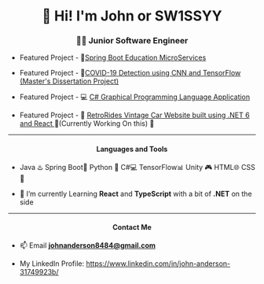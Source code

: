
<h1 align="center">👋 Hi! I'm John or  SW1SSYY</h1>
<h3 align="center">👨‍💻 Junior Software Engineer </h3>

-  Featured Project - 🌱[Spring Boot Education MicroServices](https://github.com/sw1ssyy/StudentPortal)

-  Featured Project - 🐍[COVID-19  Detection using CNN and TensorFlow (Master's Dissertation Project)](https://github.com/sw1ssyy/COVID-CNN-MODEL)

-  Featured Project - 💻 [C# Graphical Programming Language Application](https://bitbucket.org/sw1ssyy/apa/src/master/)

-  Featured Project - 🚗 [RetroRides Vintage Car Website built using .NET 6 and React ](https://github.com/sw1ssyy/ASP.net-and-React) 🚧(Currently Working On this) 🚧

--- 
<h4 align="center"> Languages and Tools</h4>

- Java ♨️   Spring Boot🌱  Python 🐍  C#💻  TensorFlow📊 Unity 🎮 HTML🌐 CSS🎨

- 🔭 I’m currently Learning **React**  and **TypeScript** with a bit of **.NET** on the side

--- 
<h4 align="center"> Contact Me</h4>

- 📫 Email **johnanderson8484@gmail.com**

-  My LinkedIn Profile: https://www.linkedin.com/in/john-anderson-31749923b/



